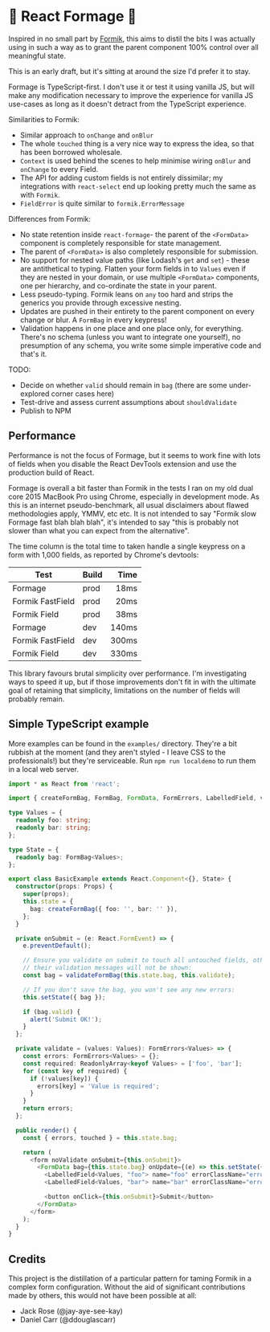 🧀 React Formage 🧀
=================

Inspired in no small part by [Formik](https://github.com/jaredpalmer/formik),
this aims to distil the bits I was actually using in such a way as to grant the
parent component 100% control over all meaningful state.

This is an early draft, but it's sitting at around the size I'd prefer it to
stay.

Formage is TypeScript-first. I don't use it or test it using vanilla JS, but
will make any modification necessary to improve the experience for vanilla JS
use-cases as long as it doesn't detract from the TypeScript experience.


Similarities to Formik:

- Similar approach to `onChange` and `onBlur`
- The whole `touched` thing is a very nice way to express the idea, so that has
  been borrowed wholesale.
- `Context` is used behind the scenes to help minimise wiring `onBlur` and
  `onChange` to every Field.
- The API for adding custom fields is not entirely dissimilar; my integrations
  with `react-select` end up looking pretty much the same as with `Formik`.
- `FieldError` is quite similar to `formik.ErrorMessage`

Differences from Formik:

- No state retention inside `react-formage`- the parent of the `<FormData>`
  component is completely responsible for state management.
- The parent of `<FormData>` is also completely responsible for submission.
- No support for nested value paths (like Lodash's `get` and `set`) - these
  are antithetical to typing. Flatten your form fields in to `Values` even if
  they are nested in your domain, or use multiple `<FormData>` components, one
  per hierarchy, and co-ordinate the state in your parent.
- Less pseudo-typing. Formik leans on `any` too hard and strips the generics
  you provide through excessive nesting.
- Updates are pushed in their entirety to the parent component on every change
  or blur. A `FormBag` in every keypress!
- Validation happens in one place and one place only, for everything. There's
  no schema (unless you want to integrate one yourself), no presumption of any
  schema, you write some simple imperative code and that's it.

TODO:

- Decide on whether `valid` should remain in `bag` (there are some under-explored
  corner cases here)
- Test-drive and assess current assumptions about `shouldValidate`
- Publish to NPM


Performance
-----------

Performance is not the focus of Formage, but it seems to work fine with lots of
fields when you disable the React DevTools extension and use the production
build of React.

Formage is overall a bit faster than Formik in the tests I ran on my old dual
core 2015 MacBook Pro using Chrome, especially in development mode. As this is
an internet pseudo-benchmark, all usual disclaimers about flawed methodologies
apply, YMMV, etc etc. It is not intended to say "Formik slow Formage fast blah
blah blah", it's intended to say "this is probably not slower than what you
can expect from the alternative".

The time column is the total time to taken handle a single keypress on a form
with 1,000 fields, as reported by Chrome's devtools:

| Test | Build | Time |
| ---- | ----- | ----:|
| Formage | prod | 18ms |
| Formik FastField | prod | 20ms |
| Formik Field | prod | 38ms |
| Formage | dev | 140ms |
| Formik FastField | dev | 300ms |
| Formik Field | dev | 330ms |

This library favours brutal simplicity over performance. I'm investigating ways
to speed it up, but if those improvements don't fit in with the ultimate goal
of retaining that simplicity, limitations on the number of fields will probably
remain.


Simple TypeScript example
-------------------------

More examples can be found in the `examples/` directory. They're a bit rubbish
at the moment (and they aren't styled - I leave CSS to the professionals!) but
they're serviceable. Run `npm run localdemo` to run them in a local web server.

```typescript
import * as React from 'react';

import { createFormBag, FormBag, FormData, FormErrors, LabelledField, validateFormBag } from 'react-formage';

type Values = {
  readonly foo: string;
  readonly bar: string;
};

type State = {
  readonly bag: FormBag<Values>;
};

export class BasicExample extends React.Component<{}, State> {
  constructor(props: Props) {
    super(props);
    this.state = {
      bag: createFormBag({ foo: '', bar: '' }),
    };
  }

  private onSubmit = (e: React.FormEvent) => {
    e.preventDefault();

    // Ensure you validate on submit to touch all untouched fields, otherwise
    // their validation messages will not be shown:
    const bag = validateFormBag(this.state.bag, this.validate);

    // If you don't save the bag, you won't see any new errors:
    this.setState({ bag });

    if (bag.valid) {
      alert('Submit OK!');
    }
  };

  private validate = (values: Values): FormErrors<Values> => {
    const errors: FormErrors<Values> = {};
    const required: ReadonlyArray<keyof Values> = ['foo', 'bar'];
    for (const key of required) {
      if (!values[key]) {
        errors[key] = 'Value is required';
      }
    }
    return errors;
  };

  public render() {
    const { errors, touched } = this.state.bag;

    return (
      <form noValidate onSubmit={this.onSubmit}>
        <FormData bag={this.state.bag} onUpdate={(e) => this.setState({ bag: e.bag })} validate={this.validate}>
          <LabelledField<Values, "foo"> name="foo" errorClassName="error" />
          <LabelledField<Values, "bar"> name="bar" errorClassName="error" />

          <button onClick={this.onSubmit}>Submit</button>
        </FormData>
      </form>
    );
  }
}
```


Credits
-------

This project is the distillation of a particular pattern for taming Formik in a
complex form configuration. Without the aid of significant contributions made
by others, this would not have been possible at all:

- Jack Rose (@jay-aye-see-kay)
- Daniel Carr (@ddouglascarr)

